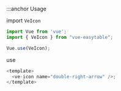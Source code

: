 :::anchor Usage

import `VeIcon`

```javascript
import Vue from 'vue';
import { VeIcon } from "vue-easytable";

Vue.use(VeIcon);
```

use

```javascript
<template>
  <ve-icon name="double-right-arrow" />;
</template>
```
